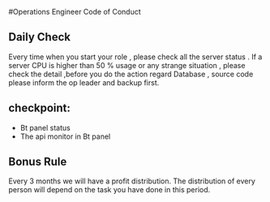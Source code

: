 #Operations Engineer Code of Conduct



## Daily Check
Every time when you start your role , please check all the server status . If a server CPU is higher than 50 \% usage or any strange situation , please check the detail ,before you do the action regard Database , source code please inform the op leader and backup first. 

## checkpoint:


* Bt panel status
* The api monitor in Bt panel


## Bonus Rule
Every 3 months we will have a profit distribution. The distribution of every person will depend on the task you have done in this period.
